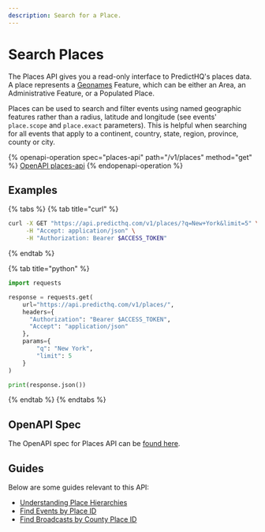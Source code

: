 ```yaml
---
description: Search for a Place.
---
```


# Search Places

The Places API gives you a read-only interface to PredictHQ's places data. A place represents a [Geonames](http://www.geonames.org/) Feature, which can be either an Area, an Administrative Feature, or a Populated Place.

Places can be used to search and filter events using named geographic features rather than a radius, latitude and longitude (see events' `place.scope` and `place.exact` parameters). This is helpful when searching for all events that apply to a continent, country, state, region, province, county or city.

{% openapi-operation spec="places-api" path="/v1/places" method="get" %}
[OpenAPI places-api](https://raw.githubusercontent.com/predicthq/api-specs/refs/heads/main/openapi/places-api.yaml)
{% endopenapi-operation %}

## Examples

{% tabs %}
{% tab title="curl" %}
```bash
curl -X GET "https://api.predicthq.com/v1/places/?q=New+York&limit=5" \
     -H "Accept: application/json" \
     -H "Authorization: Bearer $ACCESS_TOKEN"
```
{% endtab %}

{% tab title="python" %}
```python
import requests

response = requests.get(
    url="https://api.predicthq.com/v1/places/",
    headers={
      "Authorization": "Bearer $ACCESS_TOKEN",
      "Accept": "application/json"
    },
    params={
        "q": "New York",
        "limit": 5
    }
)

print(response.json())
```
{% endtab %}
{% endtabs %}

## OpenAPI Spec

The OpenAPI spec for Places API can be [found here](https://api.predicthq.com/docs/?urls.primaryName=Places+API).

## Guides

Below are some guides relevant to this API:

* [Understanding Place Hierarchies](https://app.gitbook.com/s/tNhzHETmXsrWeVBndqqJ/getting-started/guides/geolocation-guides/understanding-place-hierarchies)
* [Find Events by Place ID](https://app.gitbook.com/s/tNhzHETmXsrWeVBndqqJ/getting-started/guides/geolocation-guides/searching-by-location/find-events-by-place-id)
* [Find Broadcasts by County Place ID](https://app.gitbook.com/s/tNhzHETmXsrWeVBndqqJ/getting-started/guides/live-tv-event-guides/find-broadcasts-by-county-place-id)
